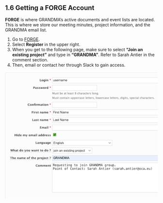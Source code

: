 ## 1.6 Getting a FORGE Account

**FORGE** is where GRANDMA’s active documents and event lists are located. This is where we store our meeting minutes, project information, and the GRANDMA email list.

1. Go to [FORGE](https://forge.in2p3.fr/).
2. Select **Register** in the upper right.
3. When you get to the following page, make sure to select **“Join an existing project”** and type in **“GRANDMA”**. Refer to Sarah Antier in the comment section.
4. Then, email or contact her through Slack to gain access.

![Signing up to Forge](media/forge_SS.png)
